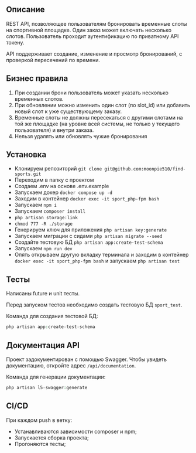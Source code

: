 ## Описание
REST API, позволяющее пользователям бронировать временные слоты на спортивной площадке. Один заказ может включать несколько слотов. Пользователь проходит аутентификацию по приватному API токену.

API поддерживает создание, изменение и просмотр бронирований, с проверкой пересечений по времени.

## Бизнес правила
1. При создании брони пользователь может указать несколько временных слотов.
2. При обновлении можно изменить один слот (по slot_id) или добавить новый слот к уже существующему заказу.
3. Временные слоты не должны пересекаться с другими слотами на той же площадке (на уровне всей системы, не только у текущего пользователя) и внутри заказа.
4. Нельзя удалять или обновлять чужие бронирования

## Установка
- Клонируем репозиторий `git clone git@github.com:moonpie510/find-sports.git`
- Переходим в папку с проектом
- Создаем .env на основе .env.example
- Запускаем докер `docker compose up -d`
- Заходим в контейнер `docker exec -it sport_php-fpm bash`
- Запускаем `npm i`
- Запускаем `composer install`
- `php artisan storage:link`
- `chmod 777 -R ./storage`
- Генерируем ключ для приложения `php artisan key:generate`
- Запускаем миграции с сидами `php artisan migrate --seed`
- Создайте тестовую БД `php artisan app:create-test-schema`
- Запускаем `npm run dev`
- Опять открываем другую вкладку терминала и заходим в контейнер `docker exec -it sport_php-fpm bash` и запускаем `php artisan test`

## Тесты
Написаны future и unit тесты.

Перед запуском тестов необходимо создать тестовую БД `sport_test`.

Команда для создания тестовой БД:
```php
php artisan app:create-test-schema
```

## Документация API
Проект задокументирован с помощью Swagger. Чтобы увидеть документацию, откройте адрес `/api/documentation`.

Команда для генерации документации:
```php
php artisan l5-swagger:generate
```

## CI/CD
При каждом push в ветку:
- Устанавливаются зависимости composer и npm;
- Запускается сборка проекта;
- Прогоняются тесты;
